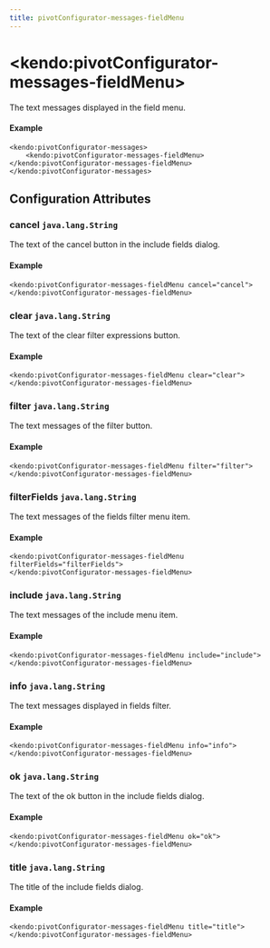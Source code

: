 ```yaml
---
title: pivotConfigurator-messages-fieldMenu
---
```


# \<kendo:pivotConfigurator-messages-fieldMenu\>

The text messages displayed in the field menu.

#### Example
    <kendo:pivotConfigurator-messages>
        <kendo:pivotConfigurator-messages-fieldMenu></kendo:pivotConfigurator-messages-fieldMenu>
    </kendo:pivotConfigurator-messages>

## Configuration Attributes

### cancel `java.lang.String`

The text of the cancel button in the include fields dialog.

#### Example
    <kendo:pivotConfigurator-messages-fieldMenu cancel="cancel">
    </kendo:pivotConfigurator-messages-fieldMenu>

### clear `java.lang.String`

The text of the clear filter expressions button.

#### Example
    <kendo:pivotConfigurator-messages-fieldMenu clear="clear">
    </kendo:pivotConfigurator-messages-fieldMenu>

### filter `java.lang.String`

The text messages of the filter button.

#### Example
    <kendo:pivotConfigurator-messages-fieldMenu filter="filter">
    </kendo:pivotConfigurator-messages-fieldMenu>

### filterFields `java.lang.String`

The text messages of the fields filter menu item.

#### Example
    <kendo:pivotConfigurator-messages-fieldMenu filterFields="filterFields">
    </kendo:pivotConfigurator-messages-fieldMenu>

### include `java.lang.String`

The text messages of the include menu item.

#### Example
    <kendo:pivotConfigurator-messages-fieldMenu include="include">
    </kendo:pivotConfigurator-messages-fieldMenu>

### info `java.lang.String`

The text messages displayed in fields filter.

#### Example
    <kendo:pivotConfigurator-messages-fieldMenu info="info">
    </kendo:pivotConfigurator-messages-fieldMenu>

### ok `java.lang.String`

The text of the ok button in the include fields dialog.

#### Example
    <kendo:pivotConfigurator-messages-fieldMenu ok="ok">
    </kendo:pivotConfigurator-messages-fieldMenu>

### title `java.lang.String`

The title of the include fields dialog.

#### Example
    <kendo:pivotConfigurator-messages-fieldMenu title="title">
    </kendo:pivotConfigurator-messages-fieldMenu>

